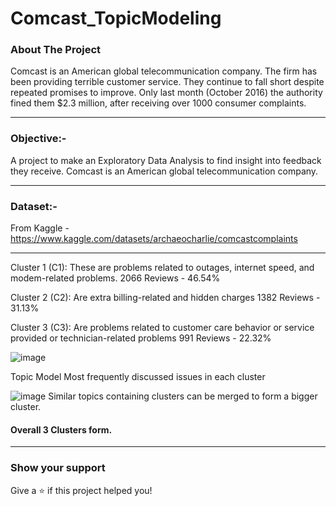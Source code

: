 # Comcast_TopicModeling

### About The Project
Comcast is an American global telecommunication company. The firm has been providing terrible customer service. They continue to fall short despite repeated promises to improve. Only last month 
(October 2016) the authority fined them $2.3 million, after receiving over 1000 consumer complaints.

-----

### Objective:-
A project to make an Exploratory Data Analysis to find insight into feedback they receive. Comcast is an American global telecommunication company.

-----
### Dataset:-
From Kaggle - https://www.kaggle.com/datasets/archaeocharlie/comcastcomplaints

-----

Cluster 1 (C1): These are problems related to outages, internet speed, and modem-related problems. 
2066 Reviews - 46.54%

Cluster 2 (C2): Are extra billing-related and hidden charges
1382 Reviews - 31.13%

Cluster 3 (C3): Are problems related to customer care behavior or service provided or technician-related problems
991 Reviews - 22.32%

![image](https://github.com/subhashishp/Comcast_TopicModeling/assets/69890203/0709ac03-e40d-4b72-a96f-cabf0b9b967d)

Topic Model
Most frequently discussed issues in each cluster

![image](https://github.com/subhashishp/Comcast_TopicModeling/assets/69890203/eb13d08f-9e65-49ec-8d6c-d9638e30648c)
Similar topics containing clusters can be merged to form a bigger cluster.
#### Overall 3 Clusters form.

-----

### Show your support
Give a ⭐️ if this project helped you!
